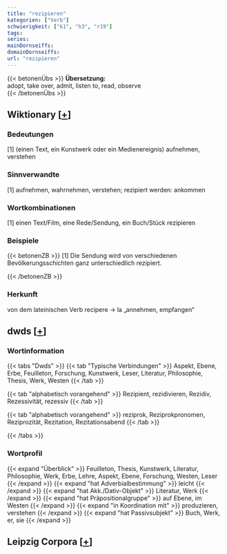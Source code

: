 ```yaml
---
title: "rezipieren"
kategorien: ["Verb"]
schwierigkeit: ["k1", "h3", "r19"]
tags:
series:
mainDornseiffs:
domainDornseiffs:
url: "rezipieren"
---
```


{{< betonenÜbs >}}
**Übersetzung:**  
adopt, take over, admit, listen to, read, observe  
{{< /betonenÜbs >}}

## Wiktionary [[+](https://de.wiktionary.org/wiki/rezipieren)]

### Bedeutungen
[1] (einen Text, ein Kunstwerk oder ein Medienereignis) aufnehmen, verstehen  

### Sinnverwandte
[1] aufnehmen, wahrnehmen, verstehen; rezipiert werden: ankommen  

### Wortkombinationen
[1] einen Text/Film, eine Rede/Sendung, ein Buch/Stück rezipieren  

### Beispiele
{{< betonenZB >}}
[1] Die Sendung wird von verschiedenen Bevölkerungsschichten ganz unterschiedlich rezipiert.  

{{< /betonenZB >}}
### Herkunft
von dem lateinischen Verb recipere → la „annehmen, empfangen“  



## dwds [[+](https://www.dwds.de/wb/rezipieren)]

### Wortinformation
{{< tabs "Dwds" >}}
{{< tab "Typische Verbindungen" >}}
Aspekt, Ebene, Erbe, Feuilleton, Forschung, Kunstwerk, Leser, Literatur, Philosophie, Thesis, Werk, Westen
{{< /tab >}}

{{< tab "alphabetisch vorangehend" >}}
Rezipient, rezidivieren, Rezidiv, Rezessivität, rezessiv
{{< /tab >}}

{{< tab "alphabetisch vorangehend" >}}
reziprok, Reziprokpronomen, Reziprozität, Rezitation, Rezitationsabend
{{< /tab >}}

{{< /tabs >}}

### Wortprofil
{{< expand "Überblick" >}} Feuilleton, Thesis, Kunstwerk, Literatur, Philosophie, Werk, Erbe, Lehre, Aspekt, Ebene, Forschung, Westen, Leser {{< /expand >}}
{{< expand "hat Adverbialbestimmung" >}} leicht {{< /expand >}}
{{< expand "hat Akk./Dativ-Objekt" >}} Literatur, Werk {{< /expand >}}
{{< expand "hat Präpositionalgruppe" >}} auf Ebene, im Westen {{< /expand >}}
{{< expand "in Koordination mit" >}} produzieren, verstehen {{< /expand >}}
{{< expand "hat Passivsubjekt" >}} Buch, Werk, er, sie {{< /expand >}}

## Leipzig Corpora [[+](https://corpora.uni-leipzig.de/en/res?word=rezipieren&corpusId=deu_newscrawl-public_2018)]

